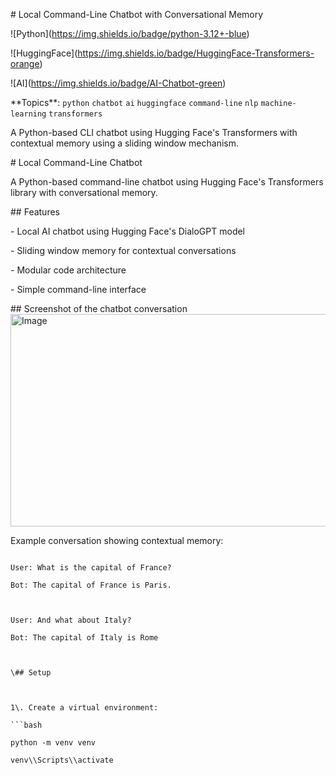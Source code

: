 \# Local Command-Line Chatbot with Conversational Memory



!\[Python](https://img.shields.io/badge/python-3.12+-blue)

!\[HuggingFace](https://img.shields.io/badge/HuggingFace-Transformers-orange)

!\[AI](https://img.shields.io/badge/AI-Chatbot-green)



\*\*Topics\*\*: `python` `chatbot` `ai` `huggingface` `command-line` `nlp` `machine-learning` `transformers`



A Python-based CLI chatbot using Hugging Face's Transformers with contextual memory using a sliding window mechanism.



\# Local Command-Line Chatbot



A Python-based command-line chatbot using Hugging Face's Transformers library with conversational memory.



\## Features



\- Local AI chatbot using Hugging Face's DialoGPT model

\- Sliding window memory for contextual conversations

\- Modular code architecture

\- Simple command-line interface



\## Screenshot of the chatbot conversation
   <img width="668" height="340" alt="Image" src="https://github.com/user-attachments/assets/713a95ee-0f3f-4869-bcba-c0c3cf25db6f" />


Example conversation showing contextual memory:



```

User: What is the capital of France?

Bot: The capital of France is Paris.



User: And what about Italy?

Bot: The capital of Italy is Rome



\## Setup



1\. Create a virtual environment:

```bash

python -m venv venv

venv\\Scripts\\activate

